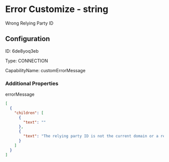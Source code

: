 # Error Customize - string 
Wrong Relying Party ID
## Configuration
ID:  6de8yoq3eb

Type: CONNECTION 

CapabilityName: customErrorMessage






### Additional Properties
errorMessage
```json 
[
  {
    "children": [
      {
        "text": ""
      },
      {
        "text": "The relying party ID is not the current domain or a registrable domain suffix of the current domain."
      }
    ]
  }
]
```




